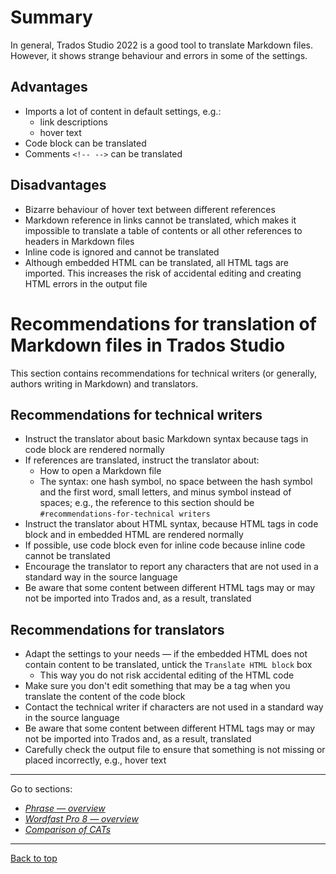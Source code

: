 # Summary

In general, Trados Studio 2022 is a good tool to translate Markdown files. However, it shows strange behaviour and errors in some of the settings.

## Advantages

- Imports a lot of content in default settings, e.g.:
	- link descriptions
	- hover text
- Code block can be translated
- Comments `<!-- -->` can be translated

## Disadvantages

- Bizarre behaviour of hover text between different references
- Markdown reference in links cannot be translated, which makes it impossible to translate a table of contents or all other references to headers in Markdown files
- Inline code is ignored and cannot be translated
- Although embedded HTML can be translated, all HTML tags are imported. This increases the risk of accidental editing and creating HTML errors in the output file

# Recommendations for translation of Markdown files in Trados Studio

This section contains recommendations for technical writers (or generally, authors writing in Markdown) and translators.

## Recommendations for technical writers

- Instruct the translator about basic Markdown syntax because tags in code block are rendered normally
- If references are translated, instruct the translator about:
	- How to open a Markdown file
	- The syntax: one hash symbol, no space between the hash symbol and the first word, small letters, and minus symbol instead of spaces; e.g., the reference to this section should be `#recommendations-for-technical writers`
- Instruct the translator about HTML syntax, because HTML tags in code block and in embedded HTML are rendered normally
- If possible, use code block even for inline code because inline code cannot be translated
- Encourage the translator to report any characters that are not used in a standard way in the source language
- Be aware that some content between different HTML tags may or may not be imported into Trados and, as a result, translated

## Recommendations for translators

- Adapt the settings to your needs — if the embedded HTML does not contain content to be translated, untick the `Translate HTML block` box
	- This way you do not <!-- don't? --> risk accidental editing of the HTML code
- Make sure you don't edit something that may be a tag when you translate the content of the code block
- Contact the technical writer if characters are not <!-- aren't --> used in a standard way in the source language
- Be aware that some content between different HTML tags may or may not be imported into Trados and, as a result, translated
- Carefully check the output file to ensure that something is not missing or placed incorrectly, e.g., hover text


---

Go to sections:
- [*Phrase — overview*](phrase-00-overview.md)
- [*Wordfast Pro 8 — overview*](wordfast-00-overview.md)
- [*Comparison of CATs*](top-comparison.md)

---
[Back to top](#summary)
